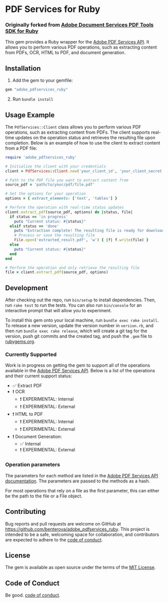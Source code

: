 # PDF Services for Ruby

### Originally forked from [Adobe Document Services PDF Tools SDK for Ruby](https://github.com/arpc/adobe_pdfservices_ruby)

This gem provides a Ruby wrapper for the [Adobe PDF Services API](https://developer.adobe.com/document-services/docs/overview/). It allows you to perform various PDF operations, such as extracting content from PDFs, OCR, HTML to PDF, and document generation.

## Installation

1. Add the gem to your gemfile:

```ruby
gem "adobe_pdfservices_ruby"
```

2. Run `bundle install`

## Usage Example

The `PdfServices::Client` class allows you to perform various PDF operations, such as extracting content from PDFs. The client supports real-time updates on the operation status and retrieves the resulting file upon completion. Below is an example of how to use the client to extract content from a PDF file:

```ruby
require 'adobe_pdfservices_ruby'

# Initialize the client with your credentials
client = PdfServices::Client.new('your_client_id', 'your_client_secret')

# Path to the PDF file you want to extract content from
source_pdf = 'path/to/your/pdf/file.pdf'

# Set the options for your operation
options = { extract_elements: ['text', 'tables'] }

# Perform the operation with real-time status updates
client.extract_pdf(source_pdf, options) do |status, file|
  if status == 'in progress'
    puts "Current status: #{status}"
  elsif status == 'done'
    puts "Extraction complete! The resulting file is ready for download."
    # Process or save the resulting file
    File.open('extracted_result.pdf', 'w') { |f| f.write(file) }
  else
    puts "Current status: #{status}"
  end
end

# Perform the operation and only retrieve the resulting file
file = client.extract_pdf(source_pdf, options)
```

## Development

After checking out the repo, run `bin/setup` to install dependencies. Then, run `rake test` to run the tests. You can also run `bin/console` for an interactive prompt that will allow you to experiment.

To install this gem onto your local machine, run `bundle exec rake install`. To release a new version, update the version number in `version.rb`, and then run `bundle exec rake release`, which will create a git tag for the version, push git commits and the created tag, and push the `.gem` file to [rubygems.org](https://rubygems.org).

### Currently Supported

Work is in progress on getting the gem to support all of the operations available in the [Adobe PDF Services API](https://developer.adobe.com/document-services/docs/overview/). Below is a list of the operations and their current support status:

- ✅ Extract PDF
- ❗ OCR
  - ❗ EXPERIMENTAL: Internal
  - ❗ EXPERIMENTAL: External
- ❗ HTML to PDF
  - ❗ EXPERIMENTAL: Internal
  - ❗ EXPERIMENTAL: External
- ❗ Document Generation:
  - ✅ Internal
  - ❗ EXPERIMENTAL: External

### Operation parameters

The parameters for each method are listed in the [Adobe PDF Services API documentation](https://developer.adobe.com/document-services/docs/overview/). The parameters are passed to the methods
as a hash.

For most operations that rely on a file as the first parameter, this can either be the path to the file or a File object.

## Contributing

Bug reports and pull requests are welcome on GitHub at https://github.com/benterova/adobe_pdfservices_ruby. This project is intended to be a safe, welcoming space for collaboration, and contributors are expected to adhere to the [code of conduct](https://github.com/benterova/adobe_pdfservices_ruby/blob/main/CODE_OF_CONDUCT.md).

## License

The gem is available as open source under the terms of the [MIT License](https://opensource.org/licenses/MIT).

## Code of Conduct

Be good. [code of conduct](https://github.com/benterova/adobe_pdfservices_ruby/blob/main/CODE_OF_CONDUCT.md).
